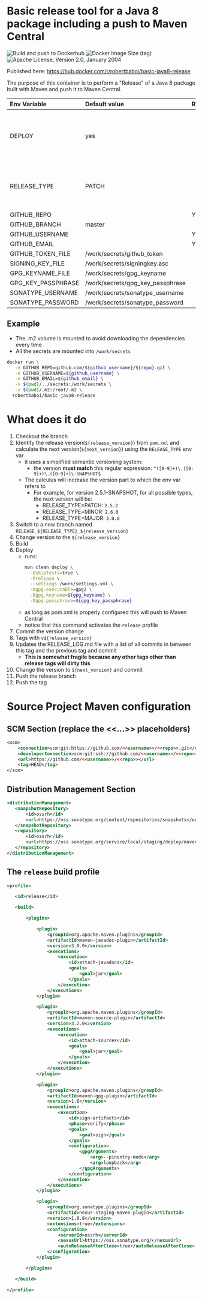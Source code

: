 # Basic release tool for a Java 8 package including a push to Maven Central 
![Build and push to Dockerhub](https://github.com/brobert83/basic-java8-release/workflows/Build%20and%20push%20to%20Dockerhub/badge.svg)
![Docker Image Size (tag)](https://img.shields.io/docker/image-size/robertbaboi/basic-java8-release/latest)
![Apache License, Version 2.0, January 2004](https://img.shields.io/github/license/apache/maven.svg?label=License)

Published here: https://hub.docker.com/r/robertbaboi/basic-java8-release

The purpose of this container is to perform a "Release" of a Java 8 package built with Maven and push it to Maven Central.

| Env Variable       | Default value                     | Required | Comments                   
|:-------------      |:--------------                    |:---------|------------------- 
| DEPLOY             | yes                               |          | To skip `mvn deploy` just override this with anything other than `yes`
| RELEASE_TYPE       | PATCH                             |          | Must be PATCH, MINOR or MAJOR (case insensitive)                     
| GITHUB_REPO        |                                   |  YES     |                    
| GITHUB_BRANCH      | master                            |          |                    
| GITHUB_USERNAME    |                                   |  YES     |                    
| GITHUB_EMAIL       |                                   |  YES     |                    
| GITHUB_TOKEN_FILE  | /work/secrets/github_token        |          |                    
| SIGNING_KEY_FILE   | /work/secrets/signingkey.asc      |          |                    
| GPG_KEYNAME_FILE   | /work/secrets/gpg_keyname         |          |                    
| GPG_KEY_PASSPHRASE | /work/secrets/gpg_key_passphrase  |          |                    
| SONATYPE_USERNAME  | /work/secrets/sonatype_username   |          |                    
| SONATYPE_PASSWORD  | /work/secrets/sonatype_password   |          |                    

## Example
- The .m2 volume is mounted to avoid downloading the dependencies every time
- All the secrets are mounted into `/work/secrets`

```bash
docker run \
   -e GITHUB_REPO=github.com/${github_username}/${repo}.git \
   -e GITHUB_USERNAME=${github_username} \
   -e GITHUB_EMAIL=${github_email} \
   -v $(pwd)/../secrets:/work/secrets \
   -v $(pwd)/.m2:/root/.m2 \
  robertbaboi/basic-java8-release
```

# What does it do

1. Checkout the branch
2. Identify the release version(`${release_version}`) from `pom.xml` and calculate the next version(`${next_version}`) using the `RELEASE_TYPE` env var
    - it uses a simplified semantic versioning system:
        - the version **must match** this regular expression: `^([0-9]+)\.([0-9]+)\.([0-9]+)\-SNAPSHOT$`    
    - The calculus will increase the version part to which the env var refers to
        - For example, for version 2.5.1-SNAPSHOT, for all possible types, the next version will be:
            - RELEASE_TYPE=PATCH: `2.5.2`   
            - RELEASE_TYPE=MINOR: `2.6.0`
            - RELEASE_TYPE=MAJOR: `3.0.0`
3. Switch to a new branch named `RELEASE_${RELEASE_TYPE}_${release_version}`
4. Change version to the `${release_version}`        
5. Build
6. Deploy
    - runs:
        ```bash
        mvn clean deploy \
          -DskipTests=true \
          -Prelease \
          --settings /work/settings.xml \
          -Dgpg.executable=gpg2 \
          -Dgpg.keyname=${gpg_keyname} \
          -Dgpg.passphrase=${gpg_key_passphrase}
        ```
    - as long as pom.xml is properly configured this will push to Maven Central
    - notice that this command activates the `release` profile
7. Commit the version change
8. Tags with `v${release_version}`          
9. Updates the RELEASE_LOG.md file with a list of all commits in between this tag and the previous tag and commit
   - **This is somewhat fragile because any other tags other than release tags will dirty this**
10. Change the version to `${next_version}` and commit
11. Push the release branch
12. Push the tag

# Source Project Maven configuration

## SCM Section (replace the <<...>> placeholders)
```xml
<scm>
    <connection>scm:git:https://github.com/<<username>>/<<repo>>.git</connection>
    <developerConnection>scm:git:ssh://github.com/<<username>>/<<repo>>.git</developerConnection>
    <url>https://github.com/<<username>>/<<repo>></url>
    <tag>HEAD</tag>
</scm>
```

## Distribution Management Section
```xml
<distributionManagement>
   <snapshotRepository>
       <id>ossrh</id>
       <url>https://oss.sonatype.org/content/repositories/snapshots</url>
   </snapshotRepository>
   <repository>
       <id>ossrh</id>
       <url>https://oss.sonatype.org/service/local/staging/deploy/maven2</url>
   </repository>
</distributionManagement>
```

## The `release` build profile
```xml
<profile>     

   <id>release</id>

   <build>

       <plugins>

           <plugin>
               <groupId>org.apache.maven.plugins</groupId>
               <artifactId>maven-javadoc-plugin</artifactId>
               <version>3.0.0</version>
               <executions>
                   <execution>
                       <id>attach-javadocs</id>
                       <goals>
                           <goal>jar</goal>
                       </goals>
                   </execution>
               </executions>
           </plugin>

           <plugin>
               <groupId>org.apache.maven.plugins</groupId>
               <artifactId>maven-source-plugin</artifactId>
               <version>3.2.0</version>
               <executions>
                   <execution>
                       <id>attach-sources</id>
                       <goals>
                           <goal>jar</goal>
                       </goals>
                   </execution>
               </executions>
           </plugin>

           <plugin>
               <groupId>org.apache.maven.plugins</groupId>
               <artifactId>maven-gpg-plugin</artifactId>
               <version>1.6</version>
               <executions>
                   <execution>
                       <id>sign-artifacts</id>
                       <phase>verify</phase>
                       <goals>
                           <goal>sign</goal>
                       </goals>
                       <configuration>
                           <gpgArguments>
                               <arg>--pinentry-mode</arg>
                               <arg>loopback</arg>
                           </gpgArguments>
                       </configuration>
                   </execution>
               </executions>
           </plugin>

           <plugin>
               <groupId>org.sonatype.plugins</groupId>
               <artifactId>nexus-staging-maven-plugin</artifactId>
               <version>1.6.8</version>
               <extensions>true</extensions>
               <configuration>
                   <serverId>ossrh</serverId>
                   <nexusUrl>https://oss.sonatype.org/</nexusUrl>
                   <autoReleaseAfterClose>true</autoReleaseAfterClose>
               </configuration>
           </plugin>

       </plugins>

   </build> 

</profile>
```   
   
